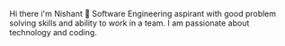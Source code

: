 Hi there i'm Nishant 👋
Software Engineering aspirant with good problem solving skills and ability to work in a team. I am passionate about technology and coding.
